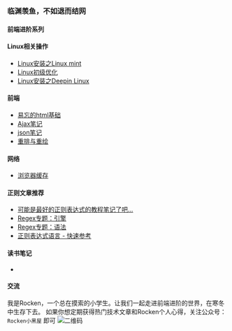 ### 临渊羡鱼，不如退而结网
#### 前端进阶系列



#### Linux相关操作
 - [Linux安装之Linux mint](https://github.com/cunxu/Blog/issues/1#issue-413995564)
 - [Linux初级优化](https://github.com/cunxu/Blog/issues/2#issue-416370522)
 - [Linux安装之Deepin Linux](https://github.com/cunxu/Blog/issues/3#issue-416398384)

#### 前端
 - [易忘的html基础](https://github.com/cunxu/Blog/issues/4#issue-416412808)
 - [Ajax笔记](https://github.com/cunxu/Blog/issues/8#issue-416459375)
 - [json笔记](https://github.com/cunxu/Blog/issues/7#issue-416458403)
 - [重排与重绘](https://github.com/cunxu/Blog/issues/6#issue-416457653)
 
#### 网络
 - [浏览器缓存](https://github.com/cunxu/Blog/issues/5#issue-416455179)
 
#### 正则文章推荐
 - [可能是最好的正则表达式的教程笔记了吧...](https://juejin.im/post/5b5db5b8e51d4519155720d2)
 - [Regex专题：引擎](https://veedrin.com/post/5bd0651e3227cc3b9ee41f37)
 - [Regex专题：语法](https://veedrin.com/post/5bcdbe9f3227cc3b9ee41edc)
 - [正则表达式语言 - 快速参考](https://docs.microsoft.com/zh-cn/dotnet/standard/base-types/regular-expression-language-quick-reference)

#### 读书笔记
 - 
#### 交流
我是Rocken，一个总在摸索的小学生。让我们一起走进前端进阶的世界，在寒冬中生存下去。
如果你想定期获得热门技术文章和Rocken个人心得，关注公众号：`Rocken小黑屋` 即可
![二维码](https://upload-images.jianshu.io/upload_images/8336115-22f7b5aa1bf4c1ed.png?imageMogr2/auto-orient/strip%7CimageView2/2/w/1240)
